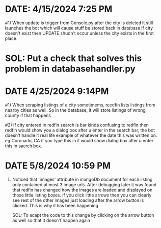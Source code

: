 
# DATE: 4/15/2024 7:25 PM
#1) When update is trigger from Console.py after the city is deleted it still launches the bot which will cause stuff be stored back in database
    If city doesn't exist then UPDATE shudn't occur unless the city exists in the first place.
# SOL: Put a check that solves this problem in databasehandler.py



# DATE 4/25/2024 9:14PM
#1) When scraping listings of a city sometimems, reedfin lists listings from nearby 
cities as well. So in the database, it will store listings of wrong county if that happens


#2) If city entered in redfin search is bar kinda confusing to redfin then redfin 
would show you a dialog box after u enter in the search bar, the bot doesn't handle it
real life example of whatever the date this was written on.
eg Coronado, CA      if you type this in it would show dialog box after u enter this in saerch box. 



# DATE 5/8/2024 10:59 PM
1) Noticed that 'images' attribute in mongoDb document for each listing only contained at most 3 image urls. After debugging later it was found that 
   redfin has changed how the images are loaded and displayed on those little listing boxes. If you click little arrows then you can clearly see rest of the other images just loading after the arrow button is clicked. This is why it has been happening. 

   SOL: To adapt the code to this change by clicking on the arrow button as well so that it doesn't happen again